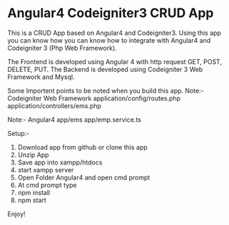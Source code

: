 # Angular4 Codeigniter3 CRUD App
This is a CRUD App based on Angular4 and Codeigniter3. Using this app you can know how you can know how to integrate with Angular4 and Codeigniter 3 (Php Web Framework).

The Frontend is developed using Angular 4 with http request GET, POST, DELETE, PUT.
The Backend is developed using Codeigniter 3 Web Framework and Mysql.

Some Importent points to be noted when you build this app.
Note:- Codeigniter Web Framework
application/config/routes.php
application/controllers/ems.php

Note:- Angular4
app/ems
app/emp.service.ts

Setup:-
1. Download app from github or clone this app
2. Unzip App
3. Save app into xampp/htdocs
4. start xampp server
5. Open Folder Angular4 and open cmd prompt
6. At cmd prompt type
7. npm install
8. npm start


Enjoy!




